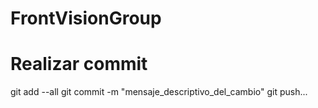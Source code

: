 # FrontVisionGroup

# Realizar commit

git add --all
git commit -m "mensaje_descriptivo_del_cambio"
git push...
